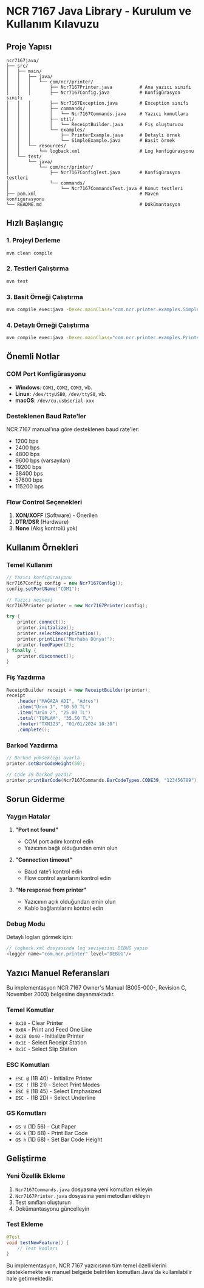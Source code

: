# NCR 7167 Java Library - Kurulum ve Kullanım Kılavuzu

## Proje Yapısı

```
ncr7167java/
├── src/
│   ├── main/
│   │   ├── java/
│   │   │   └── com/ncr/printer/
│   │   │       ├── Ncr7167Printer.java          # Ana yazıcı sınıfı
│   │   │       ├── Ncr7167Config.java           # Konfigürasyon sınıfı
│   │   │       ├── Ncr7167Exception.java        # Exception sınıfı
│   │   │       ├── commands/
│   │   │       │   └── Ncr7167Commands.java     # Yazıcı komutları
│   │   │       ├── util/
│   │   │       │   └── ReceiptBuilder.java      # Fiş oluşturucu
│   │   │       └── examples/
│   │   │           ├── PrinterExample.java      # Detaylı örnek
│   │   │           └── SimpleExample.java       # Basit örnek
│   │   └── resources/
│   │       └── logback.xml                      # Log konfigürasyonu
│   └── test/
│       └── java/
│           └── com/ncr/printer/
│               ├── Ncr7167ConfigTest.java       # Konfigürasyon testleri
│               └── commands/
│                   └── Ncr7167CommandsTest.java # Komut testleri
├── pom.xml                                      # Maven konfigürasyonu
└── README.md                                    # Dokümantasyon
```

## Hızlı Başlangıç

### 1. Projeyi Derleme

```bash
mvn clean compile
```

### 2. Testleri Çalıştırma

```bash
mvn test
```

### 3. Basit Örneği Çalıştırma

```bash
mvn compile exec:java -Dexec.mainClass="com.ncr.printer.examples.SimpleExample"
```

### 4. Detaylı Örneği Çalıştırma

```bash
mvn compile exec:java -Dexec.mainClass="com.ncr.printer.examples.PrinterExample"
```

## Önemli Notlar

### COM Port Konfigürasyonu

- **Windows**: `COM1`, `COM2`, `COM3`, vb.
- **Linux**: `/dev/ttyUSB0`, `/dev/ttyS0`, vb.
- **macOS**: `/dev/cu.usbserial-xxx`

### Desteklenen Baud Rate'ler

NCR 7167 manual'ına göre desteklenen baud rate'ler:
- 1200 bps
- 2400 bps
- 4800 bps
- 9600 bps (varsayılan)
- 19200 bps
- 38400 bps
- 57600 bps
- 115200 bps

### Flow Control Seçenekleri

1. **XON/XOFF** (Software) - Önerilen
2. **DTR/DSR** (Hardware)
3. **None** (Akış kontrolü yok)

## Kullanım Örnekleri

### Temel Kullanım

```java
// Yazıcı konfigürasyonu
Ncr7167Config config = new Ncr7167Config();
config.setPortName("COM1");

// Yazıcı nesnesi
Ncr7167Printer printer = new Ncr7167Printer(config);

try {
    printer.connect();
    printer.initialize();
    printer.selectReceiptStation();
    printer.printLine("Merhaba Dünya!");
    printer.feedPaper(2);
} finally {
    printer.disconnect();
}
```

### Fiş Yazdırma

```java
ReceiptBuilder receipt = new ReceiptBuilder(printer);
receipt
    .header("MAĞAZA ADI", "Adres")
    .item("Ürün 1", "10.50 TL")
    .item("Ürün 2", "25.00 TL")
    .total("TOPLAM", "35.50 TL")
    .footer("TXN123", "01/01/2024 10:30")
    .complete();
```

### Barkod Yazdırma

```java
// Barkod yüksekliği ayarla
printer.setBarCodeHeight(50);

// Code 39 barkod yazdır
printer.printBarCode(Ncr7167Commands.BarCodeTypes.CODE39, "123456789");
```

## Sorun Giderme

### Yaygın Hatalar

1. **"Port not found"**
   - COM port adını kontrol edin
   - Yazıcının bağlı olduğundan emin olun

2. **"Connection timeout"**
   - Baud rate'i kontrol edin
   - Flow control ayarlarını kontrol edin

3. **"No response from printer"**
   - Yazıcının açık olduğundan emin olun
   - Kablo bağlantılarını kontrol edin

### Debug Modu

Detaylı logları görmek için:

```java
// logback.xml dosyasında log seviyesini DEBUG yapın
<logger name="com.ncr.printer" level="DEBUG"/>
```

## Yazıcı Manuel Referansları

Bu implementasyon NCR 7167 Owner's Manual (B005-000-, Revision C, November 2003) belgesine dayanmaktadır.

### Temel Komutlar

- `0x10` - Clear Printer
- `0x0A` - Print and Feed One Line
- `0x1B 0x40` - Initialize Printer
- `0x1E` - Select Receipt Station
- `0x1C` - Select Slip Station

### ESC Komutları

- `ESC @` (1B 40) - Initialize Printer
- `ESC !` (1B 21) - Select Print Modes
- `ESC E` (1B 45) - Select Emphasized
- `ESC -` (1B 2D) - Select Underline

### GS Komutları

- `GS V` (1D 56) - Cut Paper
- `GS k` (1D 6B) - Print Bar Code
- `GS h` (1D 68) - Set Bar Code Height

## Geliştirme

### Yeni Özellik Ekleme

1. `Ncr7167Commands.java` dosyasına yeni komutları ekleyin
2. `Ncr7167Printer.java` dosyasına yeni metodları ekleyin
3. Test sınıfları oluşturun
4. Dokümantasyonu güncelleyin

### Test Ekleme

```java
@Test
void testNewFeature() {
    // Test kodları
}
```

Bu implementasyon, NCR 7167 yazıcısının tüm temel özelliklerini desteklemekte ve manuel belgede belirtilen komutları Java'da kullanılabilir hale getirmektedir.

